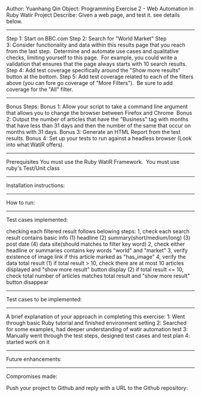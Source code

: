 
Author: Yuanhang Qin
Object: Programming Exercise 2 - Web Automation in Ruby Watir
Project Describe:
    Given a web page, and test it. see details below.
******************************************************************************************************************************************
Step 1: Start on BBC.com
Step 2: Search for "World Market"
Step 3: Consider functionality and data within this results page that you reach from the last step.  Determine and automate use cases and
qualitative checks, limiting yourself to this page.  For example, you could write a validation that ensures that the page always starts
with 10 search results.
Step 4: Add test coverage specifically around the "Show more results" button at the bottom.
Step 5: Add test coverage related to each of the filters above (you can fore go coverage of "More Filters").  Be sure to add coverage for
the "All" filter.
******************************************************************************************************************************************
Bonus Steps:
Bonus 1: Allow your script to take a command line argument that allows you to change the browser between Firefox and Chrome 
Bonus 2: Output the number of articles that have the "Business" tag with months that have less than 31 days and then the number of the
same that occur on months with 31 days.
Bonus 3: Generate an HTML Report from the test results.
Bonus 4: Set up your tests to run against a headless browser (Look into what WatiR offers).
******************************************************************************************************************************************
Prerequisites
You must use the Ruby WatiR Framework. 
You must use ruby's Test/Unit class 
******************************************************************************************************************************************
Installation instructions:
******************************************************************************************************************************************
How to run:

******************************************************************************************************************************************
Test cases implemented:

checking each filtered result follows belowing steps:
1, check each search result contains basic info
    (1) headline
    (2) summary(short/medium/long)
    (3) post date
    (4) data site(should matches to filter key word)
2, check either headline or summaries contains key words "world" and  "market"
3, verify existence of image link if this article marked as "has_image"
4, verify the data total result
    (1) if total result > 10, check there are at most 10 articles displayed and "show more result" button display
    (2) if total result <= 10, check total number of articles matches total result and "show more result" button disappear
******************************************************************************************************************************************
Test cases to be implemented:

***************************************************************************************************************************************
A brief explanation of your approach in completing this exercise:
    1: Went through basic Ruby tutorial and finished environment setting
    2: Searched for some examples, had deeper understanding of watir automation test
    3: Manually went through the test steps, designed test cases and test plan
    4: started work on it


******************************************************************************************************************************************
Future enhancements:

******************************************************************************************************************************************
Compromises made:

Push your project to Github and reply with a URL to the Github repository:

